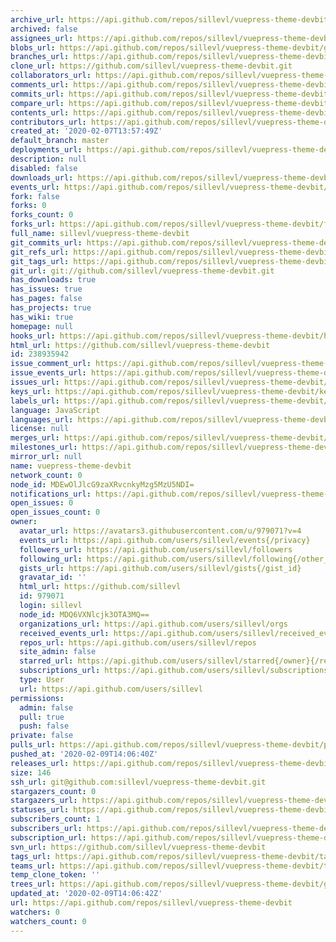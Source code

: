 ```yaml
---
archive_url: https://api.github.com/repos/sillevl/vuepress-theme-devbit/{archive_format}{/ref}
archived: false
assignees_url: https://api.github.com/repos/sillevl/vuepress-theme-devbit/assignees{/user}
blobs_url: https://api.github.com/repos/sillevl/vuepress-theme-devbit/git/blobs{/sha}
branches_url: https://api.github.com/repos/sillevl/vuepress-theme-devbit/branches{/branch}
clone_url: https://github.com/sillevl/vuepress-theme-devbit.git
collaborators_url: https://api.github.com/repos/sillevl/vuepress-theme-devbit/collaborators{/collaborator}
comments_url: https://api.github.com/repos/sillevl/vuepress-theme-devbit/comments{/number}
commits_url: https://api.github.com/repos/sillevl/vuepress-theme-devbit/commits{/sha}
compare_url: https://api.github.com/repos/sillevl/vuepress-theme-devbit/compare/{base}...{head}
contents_url: https://api.github.com/repos/sillevl/vuepress-theme-devbit/contents/{+path}
contributors_url: https://api.github.com/repos/sillevl/vuepress-theme-devbit/contributors
created_at: '2020-02-07T13:57:49Z'
default_branch: master
deployments_url: https://api.github.com/repos/sillevl/vuepress-theme-devbit/deployments
description: null
disabled: false
downloads_url: https://api.github.com/repos/sillevl/vuepress-theme-devbit/downloads
events_url: https://api.github.com/repos/sillevl/vuepress-theme-devbit/events
fork: false
forks: 0
forks_count: 0
forks_url: https://api.github.com/repos/sillevl/vuepress-theme-devbit/forks
full_name: sillevl/vuepress-theme-devbit
git_commits_url: https://api.github.com/repos/sillevl/vuepress-theme-devbit/git/commits{/sha}
git_refs_url: https://api.github.com/repos/sillevl/vuepress-theme-devbit/git/refs{/sha}
git_tags_url: https://api.github.com/repos/sillevl/vuepress-theme-devbit/git/tags{/sha}
git_url: git://github.com/sillevl/vuepress-theme-devbit.git
has_downloads: true
has_issues: true
has_pages: false
has_projects: true
has_wiki: true
homepage: null
hooks_url: https://api.github.com/repos/sillevl/vuepress-theme-devbit/hooks
html_url: https://github.com/sillevl/vuepress-theme-devbit
id: 238935942
issue_comment_url: https://api.github.com/repos/sillevl/vuepress-theme-devbit/issues/comments{/number}
issue_events_url: https://api.github.com/repos/sillevl/vuepress-theme-devbit/issues/events{/number}
issues_url: https://api.github.com/repos/sillevl/vuepress-theme-devbit/issues{/number}
keys_url: https://api.github.com/repos/sillevl/vuepress-theme-devbit/keys{/key_id}
labels_url: https://api.github.com/repos/sillevl/vuepress-theme-devbit/labels{/name}
language: JavaScript
languages_url: https://api.github.com/repos/sillevl/vuepress-theme-devbit/languages
license: null
merges_url: https://api.github.com/repos/sillevl/vuepress-theme-devbit/merges
milestones_url: https://api.github.com/repos/sillevl/vuepress-theme-devbit/milestones{/number}
mirror_url: null
name: vuepress-theme-devbit
network_count: 0
node_id: MDEwOlJlcG9zaXRvcnkyMzg5MzU5NDI=
notifications_url: https://api.github.com/repos/sillevl/vuepress-theme-devbit/notifications{?since,all,participating}
open_issues: 0
open_issues_count: 0
owner:
  avatar_url: https://avatars3.githubusercontent.com/u/979071?v=4
  events_url: https://api.github.com/users/sillevl/events{/privacy}
  followers_url: https://api.github.com/users/sillevl/followers
  following_url: https://api.github.com/users/sillevl/following{/other_user}
  gists_url: https://api.github.com/users/sillevl/gists{/gist_id}
  gravatar_id: ''
  html_url: https://github.com/sillevl
  id: 979071
  login: sillevl
  node_id: MDQ6VXNlcjk3OTA3MQ==
  organizations_url: https://api.github.com/users/sillevl/orgs
  received_events_url: https://api.github.com/users/sillevl/received_events
  repos_url: https://api.github.com/users/sillevl/repos
  site_admin: false
  starred_url: https://api.github.com/users/sillevl/starred{/owner}{/repo}
  subscriptions_url: https://api.github.com/users/sillevl/subscriptions
  type: User
  url: https://api.github.com/users/sillevl
permissions:
  admin: false
  pull: true
  push: false
private: false
pulls_url: https://api.github.com/repos/sillevl/vuepress-theme-devbit/pulls{/number}
pushed_at: '2020-02-09T14:06:40Z'
releases_url: https://api.github.com/repos/sillevl/vuepress-theme-devbit/releases{/id}
size: 146
ssh_url: git@github.com:sillevl/vuepress-theme-devbit.git
stargazers_count: 0
stargazers_url: https://api.github.com/repos/sillevl/vuepress-theme-devbit/stargazers
statuses_url: https://api.github.com/repos/sillevl/vuepress-theme-devbit/statuses/{sha}
subscribers_count: 1
subscribers_url: https://api.github.com/repos/sillevl/vuepress-theme-devbit/subscribers
subscription_url: https://api.github.com/repos/sillevl/vuepress-theme-devbit/subscription
svn_url: https://github.com/sillevl/vuepress-theme-devbit
tags_url: https://api.github.com/repos/sillevl/vuepress-theme-devbit/tags
teams_url: https://api.github.com/repos/sillevl/vuepress-theme-devbit/teams
temp_clone_token: ''
trees_url: https://api.github.com/repos/sillevl/vuepress-theme-devbit/git/trees{/sha}
updated_at: '2020-02-09T14:06:42Z'
url: https://api.github.com/repos/sillevl/vuepress-theme-devbit
watchers: 0
watchers_count: 0
---
```


